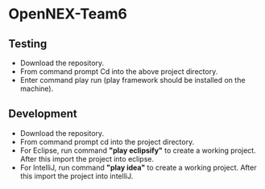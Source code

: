 # OpenNEX-Team6
<H2>Testing</H2>
<ul>
  <li> Download the repository.
  <li> From command prompt Cd into the above project directory.
  <li> Enter command play run (play framework should be installed on the machine).
</ul>

<h2>Development</H2>
<ul> 
  <li> Download the repository.
  <li> From command prompt cd into the project directory.
  <li> For Eclipse, run command <b>"play eclipsify"</b> to create a working project. After this import the project into eclipse.
  <li> For IntelliJ, run command <b>"play idea"</b> to create a working project. After this import the project into intelliJ.
</ul>
